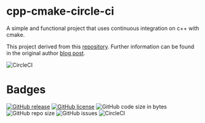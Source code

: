 
# cpp-cmake-circle-ci
A simple and functional project that uses continuous integration on c++ with cmake.

This project derived from this [repository](https://github.com/guilhermepo2/cpp-cmake-circle-ci). Further information can be found in the original author [blog post](http://gueepo.me/blog/simple-ci-for-cpp/).

![CircleCI](https://img.shields.io/circleci/build/github/orion434/Unit-Testing-Cpp?style=circle&logo=circleci)

# Badges

[![GitHub release](https://img.shields.io/github/release/orion434/Unit-Testing-Cpp?style=plastic)](https://github.com/orion434/Unit-Testing-Cpp/releases)
[![GitHub license](https://img.shields.io/github/license/orion434/Unit-Testing-Cpp?style=plastic)](https://github.com/orion434/Unit-Testing-Cpp/blob/v1.0/LICENSE.txt)
![GitHub code size in bytes](https://img.shields.io/github/languages/code-size/orion434/Unit-Testing-Cpp?style=plastic&link=#&link=#)
![GitHub repo size](https://img.shields.io/github/repo-size/orion434/Unit-Testing-Cpp?style=plastic)
![GitHub issues](https://img.shields.io/github/issues/orion434/Unit-Testing-Cpp?style=plastic)
![CircleCI](https://img.shields.io/circleci/build/github/orion434/Unit-Testing-Cpp?style=plastic&logo=circleci)
